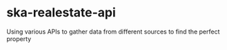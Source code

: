 # ska-realestate-api
 Using various APIs to gather data from different sources to find the perfect property
